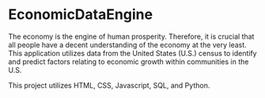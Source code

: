 # EconomicDataEngine

The economy is the engine of human prosperity. Therefore, it is crucial that all people have a decent understanding of the economy at the very least. This application utilizes data from the United States (U.S.) census to identify and predict factors relating to economic growth within communities in the U.S.

This project utilizes HTML, CSS, Javascript, SQL, and Python.
